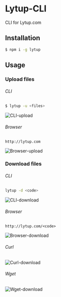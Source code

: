 # Lytup-CLI #
CLI for Lytup.com

## Installation
```sh
$ npm i -g lytup
```

## Usage
### Upload files
###### CLI
```sh
$ lytup -u <files>
```
![CLI-upload](http://d.pr/i/XVIM+)
###### Browser
```
http://lytup.com
```
![Browser-upload](http://d.pr/i/dsW3+)

### Download files
###### CLI
```sh
lytup -d <code>
```
![CLI-download](http://d.pr/i/4L29+)
###### Browser
```
http://lytup.com/<code>
```
![Browser-download](http://d.pr/i/Wxrf+)
###### Curl
![Curl-download](http://d.pr/i/wcMi+)
###### Wget
![Wget-download](http://d.pr/i/27AJ+)